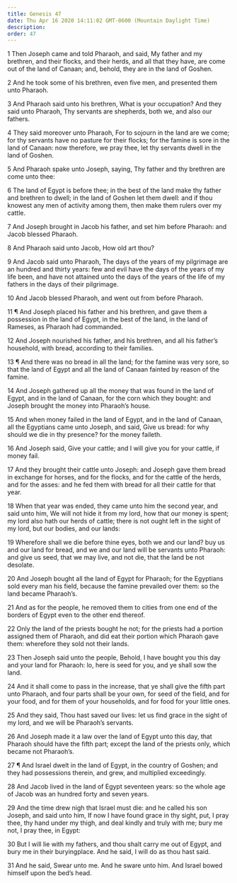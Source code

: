 ```yaml
---
title: Genesis 47
date: Thu Apr 16 2020 14:11:02 GMT-0600 (Mountain Daylight Time)
description: 
order: 47
---
```


<p>
  1 Then Joseph came and told Pharaoh, and said, My father and my brethren, and
  their flocks, and their herds, and all that they have, are come out of the
  land of Canaan; and, behold, they are in the land of Goshen.
</p>
<p>
  2 And he took some of his brethren, even five men, and presented them unto
  Pharaoh.
</p>
<p>
  3 And Pharaoh said unto his brethren, What is your occupation? And they said
  unto Pharaoh, Thy servants are shepherds, both we, and also our fathers.
</p>
<p>
  4 They said moreover unto Pharaoh, For to sojourn in the land are we come; for
  thy servants have no pasture for their flocks; for the famine is sore in the
  land of Canaan: now therefore, we pray thee, let thy servants dwell in the
  land of Goshen.
</p>
<p>
  5 And Pharaoh spake unto Joseph, saying, Thy father and thy brethren are come
  unto thee:
</p>
<p>
  6 The land of Egypt is before thee; in the best of the land make thy father
  and brethren to dwell; in the land of Goshen let them dwell: and if thou
  knowest any men of activity among them, then make them rulers over my cattle.
</p>
<p>
  7 And Joseph brought in Jacob his father, and set him before Pharaoh: and
  Jacob blessed Pharaoh.
</p>
<p>8 And Pharaoh said unto Jacob, How old art thou?</p>
<p>
  9 And Jacob said unto Pharaoh, The days of the years of my pilgrimage are an
  hundred and thirty years: few and evil have the days of the years of my life
  been, and have not attained unto the days of the years of the life of my
  fathers in the days of their pilgrimage.
</p>
<span></span>
<p>10 And Jacob blessed Pharaoh, and went out from before Pharaoh.</p>
<p>
  11 &#xB6; And Joseph placed his father and his brethren, and gave them a
  possession in the land of Egypt, in the best of the land, in the land of
  Rameses, as Pharaoh had commanded.
</p>
<p>
  12 And Joseph nourished his father, and his brethren, and all his
  father&#x2019;s household, with bread, according to their families.
</p>
<p>
  13 &#xB6; And there was no bread in all the land; for the famine was very
  sore, so that the land of Egypt and all the land of Canaan fainted by reason
  of the famine.
</p>
<p>
  14 And Joseph gathered up all the money that was found in the land of Egypt,
  and in the land of Canaan, for the corn which they bought: and Joseph brought
  the money into Pharaoh&#x2019;s house.
</p>
<p>
  15 And when money failed in the land of Egypt, and in the land of Canaan, all
  the Egyptians came unto Joseph, and said, Give us bread: for why should we die
  in thy presence? for the money faileth.
</p>
<p>
  16 And Joseph said, Give your cattle; and I will give you for your cattle, if
  money fail.
</p>
<p>
  17 And they brought their cattle unto Joseph: and Joseph gave them bread in
  exchange for horses, and for the flocks, and for the cattle of the herds, and
  for the asses: and he fed them with bread for all their cattle for that year.
</p>
<p>
  18 When that year was ended, they came unto him the second year, and said unto
  him, We will not hide it from my lord, how that our money is spent; my lord
  also hath our herds of cattle; there is not ought left in the sight of my
  lord, but our bodies, and our lands:
</p>
<p>
  19 Wherefore shall we die before thine eyes, both we and our land? buy us and
  our land for bread, and we and our land will be servants unto Pharaoh: and
  give us seed, that we may live, and not die, that the land be not desolate.
</p>
<p>
  20 And Joseph bought all the land of Egypt for Pharaoh; for the Egyptians sold
  every man his field, because the famine prevailed over them: so the land
  became Pharaoh&#x2019;s.
</p>
<p>
  21 And as for the people, he removed them to cities from one end of the
  borders of Egypt even to the other end thereof.
</p>
<p>
  22 Only the land of the priests bought he not; for the priests had a portion
  assigned them of Pharaoh, and did eat their portion which Pharaoh gave them:
  wherefore they sold not their lands.
</p>
<p>
  23 Then Joseph said unto the people, Behold, I have bought you this day and
  your land for Pharaoh: lo, here is seed for you, and ye shall sow the land.
</p>
<p>
  24 And it shall come to pass in the increase, that ye shall give the fifth
  part unto Pharaoh, and four parts shall be your own, for seed of the field,
  and for your food, and for them of your households, and for food for your
  little ones.
</p>
<p>
  25 And they said, Thou hast saved our lives: let us find grace in the sight of
  my lord, and we will be Pharaoh&#x2019;s servants.
</p>
<p>
  26 And Joseph made it a law over the land of Egypt unto this day, that Pharaoh
  should have the fifth part; except the land of the priests only, which became
  not Pharaoh&#x2019;s.
</p>
<p>
  27 &#xB6; And Israel dwelt in the land of Egypt, in the country of Goshen; and
  they had possessions therein, and grew, and multiplied exceedingly.
</p>
<p>
  28 And Jacob lived in the land of Egypt seventeen years: so the whole age of
  Jacob was an hundred forty and seven years.
</p>
<span></span>
<p>
  29 And the time drew nigh that Israel must die: and he called his son Joseph,
  and said unto him, If now I have found grace in thy sight, put, I pray thee,
  thy hand under my thigh, and deal kindly and truly with me; bury me not, I
  pray thee, in Egypt:
</p>
<p>
  30 But I will lie with my fathers, and thou shalt carry me out of Egypt, and
  bury me in their buryingplace. And he said, I will do as thou hast said.
</p>
<p>
  31 And he said, Swear unto me. And he sware unto him. And Israel bowed himself
  upon the bed&#x2019;s head.
</p>
